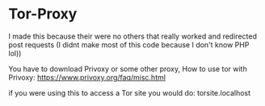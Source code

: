 # Tor-Proxy
I made this because their were no others that really worked and redirected post requests (I didnt make most of this code because I don't know PHP lol))

You have to download Privoxy or some other proxy, How to use tor with Privoxy: https://www.privoxy.org/faq/misc.html

if you were using this to access a Tor site you would do: torsite.localhost
